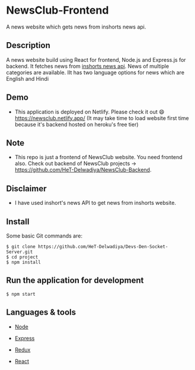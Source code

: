# NewsClub-Frontend
 A news website which gets news from inshorts news api.

## Description

A news website build using React for frontend, Node.js and Express.js for backend. It fetches news from [inshorts news api](https://www.npmjs.com/package/inshorts-news-api). News of multiple categories are available. IIt has two language options for news which are English and Hindi

## Demo
  * This application is deployed on Netlify. Please check it out :smile: https://newsclub.netlify.app/ (It may take time to load website first time because it's backend hosted on heroku's free tier)
 
## Note 

  * This repo is just a frontend of NewsClub website. You need frontend also. Check out backend of NewsClub projects -> https://github.com/HeT-Delwadiya/NewsClub-Backend.

## Disclaimer

  * I have used inshort's news API to get news from inshorts website. 

## Install

Some basic Git commands are:

```
$ git clone https://github.com/HeT-Delwadiya/Devs-Den-Socket-Server.git
$ cd project
$ npm install
```

## Run the application for development

```
$ npm start
```

## Languages & tools

- [Node](https://nodejs.org/en/)

- [Express](https://expressjs.com/)

- [Redux](https://redux.js.org/)

- [React](https://reactjs.org/)
